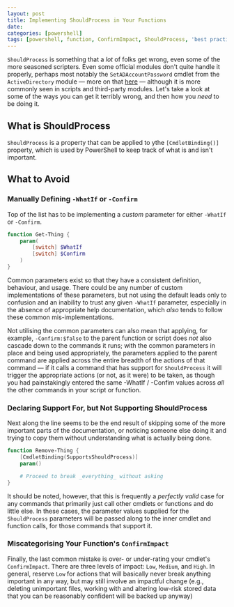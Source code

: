 ```yaml
---
layout: post
title: Implementing ShouldProcess in Your Functions
date:
categories: [powershell]
tags: [powershell, function, ConfirmImpact, ShouldProcess, 'best practices']
---
```


`ShouldProcess` is something that a _lot_ of folks get wrong, even some of the more seasoned
scripters. Even some official modules don't quite handle it properly, perhaps most notably the
`SetADAccountPassword` cmdlet from the `ActiveDirectory` module &mdash; more on that
[here](https://www.jasonpearce.com/2017/03/04/powershell-set-adaccountpassword-whatif-bug/) &mdash;
although it is more commonly seen in scripts and third-party modules. Let's take a look at some of
the ways you can get it terribly wrong, and then how you _need_ to be doing it.

## What is ShouldProcess

`ShouldProcess` is a property that can be applied to ythe `[CmdletBinding()]` property, which is
used by PowerShell to keep track of what is and isn't important.

## What to Avoid

### Manually Defining `-WhatIf` or `-Confirm`

Top of the list has to be implementing a _custom_ parameter for either `-WhatIf` or `-Confirm`.

```powershell
function Get-Thing {
    param(
        [switch] $WhatIf
        [switch] $Confirm
    )
}
```

Common parameters exist so that they have a consistent definition, behaviour, and usage. There could
be any number of custom implementations of these parameters, but not using the default leads only to
confusion and an inability to trust any given `-WhatIf` parameter, especially in the absence of
appropriate help documentation, which _also_ tends to follow these common mis-implementations.

Not utilising the common parameters can also mean that applying, for example, `-Confirm:$false` to
the parent function or script does _not_ also cascade down to the commands it runs; with the common
parameters in place and being used appropriately, the parameters applied to the parent command are
applied across the entire breadth of the actions of that command &mdash; if it calls a command that
has support for `ShouldProcess` it will trigger the appropriate actions (or not, as it were) to be
taken, as though you had painstakingly entered the same -WhatIf / -Confim values across _all_ the
other commands in your script or function.

### Declaring Support For, but Not Supporting ShouldProcess

Next along the line seems to be the end result of skipping some of the more important parts of the
documentation, or noticing someone else doing it and trying to copy them without understanding what
is actually being done.

```powershell
function Remove-Thing {
    [CmdletBinding(SupportsShouldProcess)]
    param()

    # Proceed to break _everything_ without asking
}
```

It should be noted, however, that this is frequently a _perfectly valid_ case for any commands that
primarily just call other cmdlets or functions and do little else. In these cases, the parameter
values supplied for the `ShouldProcess` parameters will be passed along to the inner cmdlet and
function calls, for those commands that support it.

### Miscategorising Your Function's `ConfirmImpact`

Finally, the last common mistake is over- or under-rating your cmdlet's `ConfirmImpact`. There are
three levels of impact: `Low`, `Medium`, and `High`. In general, reserve `Low` for actions that will
basically never break anything important in any way, but may still involve an impactful change
(e.g., deleting unimportant files, working with and altering low-risk stored data that you can be
reasonably confident will be backed up anyway)